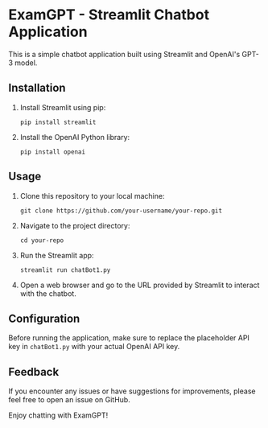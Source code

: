 # ExamGPT - Streamlit Chatbot Application

This is a simple chatbot application built using Streamlit and OpenAI's GPT-3 model.

## Installation

1. Install Streamlit using pip:

    ```
    pip install streamlit
    ```

2. Install the OpenAI Python library:

    ```
    pip install openai
    ```

## Usage

1. Clone this repository to your local machine:

    ```
    git clone https://github.com/your-username/your-repo.git
    ```

2. Navigate to the project directory:

    ```
    cd your-repo
    ```

3. Run the Streamlit app:

    ```
    streamlit run chatBot1.py
    ```

4. Open a web browser and go to the URL provided by Streamlit to interact with the chatbot.

## Configuration

Before running the application, make sure to replace the placeholder API key in `chatBot1.py` with your actual OpenAI API key.

## Feedback

If you encounter any issues or have suggestions for improvements, please feel free to open an issue on GitHub.

Enjoy chatting with ExamGPT!
